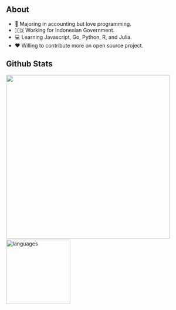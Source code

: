 ## About

- 👋 Majoring in accounting but love programming.
- 🇮🇩 Working for Indonesian Government.
- 💻 Learning Javascript, Go, Python, R, and Julia.
- ❤️ Willing to contribute more on open source project.

  
## Github Stats  
<img src="https://github-readme-stats.vercel.app/api?username=maziyank&show_icons=true&count_private=true&theme=nightowl" width="446"/>&nbsp;<img src="https://github-readme-stats.vercel.app/api/top-langs/?username=maziyank&layout=compact&count_private=true&theme=nightowl" alt="languages" height="175"/>  
<br/>  
